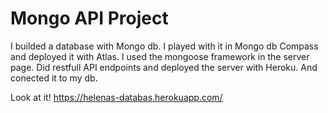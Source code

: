 # Mongo API Project

I builded a database with Mongo db. I played with it in Mongo db Compass and deployed it with Atlas. I used the mongoose framework in the server page. Did restfull API endpoints and deployed the server with Heroku. And conected it to my db. 

Look at it!
https://helenas-databas.herokuapp.com/
